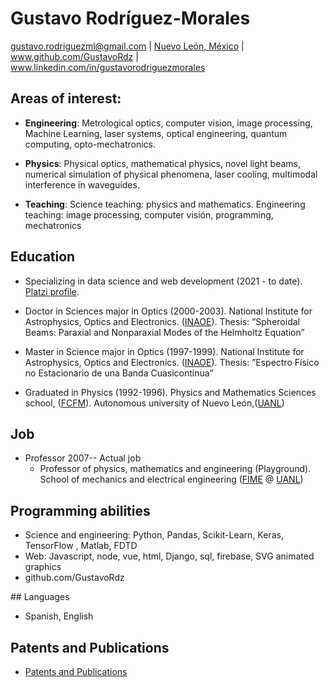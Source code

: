 # Gustavo Rodríguez-Morales
gustavo.rodriguezml@gmail.com | [Nuevo León, México](https://www.visitmexico.com/nuevo-leon) | www.github.com/GustavoRdz | www.linkedin.com/in/gustavorodriguezmorales

 

## Areas of interest:

* **Engineering**: Metrological optics, computer vision, image processing, Machine Learning, laser systems, optical engineering, quantum computing, opto-mechatronics.
* **Physics**: Physical optics, mathematical physics, novel light beams, numerical simulation of physical phenomena, laser cooling, multimodal interference in waveguides.


* **Teaching**: Science teaching: physics and mathematics. Engineering teaching: image processing, computer visión, programming, mechatronics

## Education

+ Specializing in data science and web development (2021 - to date). [Platzi profile](https://platzi.com/p/ttaavvoo/).

+ Doctor in Sciences major in Optics (2000-2003). National Institute for Astrophysics, Optics and Electronics. ([INAOE](www.ianoep.mx)). Thesis: ”Spheroidal Beams: Paraxial and Nonparaxial  Modes of the Helmholtz Equation” 

+ Master in Science major in Optics (1997-1999). National Institute for Astrophysics, Optics and Electronics. ([INAOE](www.ianoep.mx)). Thesis: ”Espectro Físico no Estacionario de una Banda  Cuasicontinua” 

+ Graduated in Physics (1992-1996). Physics and Mathematics Sciences school, ([FCFM](www.fcfm.uanl.mx/)). Autonomous university of Nuevo León,([UANL](www.uanl.mx))

## Job  
* Professor 2007-- Actual job
  * Professor of physics, mathematics and engineering (Playground). School of mechanics and electrical engineering ([FIME](www.fime.uanl.mx) @ [UANL](www.uanl.mx))

## Programming abilities
+ Science and engineering: Python, Pandas, Scikit-Learn, Keras, TensorFlow , Matlab, FDTD
+ Web: Javascript, node, vue, html, Django, sql, firebase, SVG animated graphics
+ github.com/GustavoRdz 

## Languages
+ Spanish, English

## Patents and Publications
 + [Patents and Publications](https://github.com/GustavoRdz/publications/blob/main/List.md)
